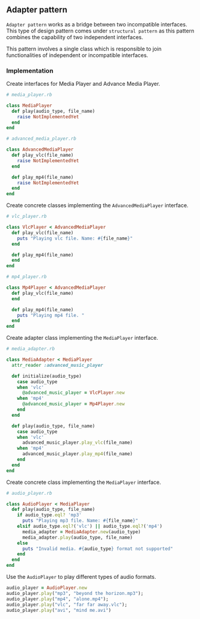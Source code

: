 ## Adapter pattern

`Adapter pattern` works as a bridge between two incompatible interfaces. This type of design pattern comes under `structural pattern` as this pattern combines the capability of two independent interfaces.

This pattern involves a single class which is responsible to join functionalities of independent or incompatible interfaces.

### Implementation

Create interfaces for Media Player and Advance Media Player.

```ruby
# media_player.rb

class MediaPlayer
  def play(audio_type, file_name)
    raise NotImplementedYet
  end
end
```

```ruby
# advanced_media_player.rb

class AdvancedMediaPlayer
  def play_vlc(file_name)
    raise NotImplementedYet
  end

  def play_mp4(file_name)
    raise NotImplementedYet
  end
end
```

Create concrete classes implementing the `AdvancedMediaPlayer` interface.

```ruby
# vlc_player.rb

class VlcPlayer < AdvancedMediaPlayer
  def play_vlc(file_name)
    puts "Playing vlc file. Name: #{file_name}"
  end

  def play_mp4(file_name)
  end
end
```

```ruby
# mp4_player.rb

class Mp4Player < AdvancedMediaPlayer
  def play_vlc(file_name)
  end

  def play_mp4(file_name)
    puts "Playing mp4 file. "
  end
end
```

Create adapter class implementing the `MediaPlayer` interface.

```ruby
# media_adapter.rb

class MediaAdapter < MediaPlayer
  attr_reader :advanced_music_player

  def initialize(audio_type)
    case audio_type
    when 'vlc'
      @advanced_music_player = VlcPlayer.new
    when 'mp4'
      @advanced_music_player = Mp4Player.new
    end
  end

  def play(audio_type, file_name)
    case audio_type
    when 'vlc'
      advanced_music_player.play_vlc(file_name)
    when 'mp4'
      advanced_music_player.play_mp4(file_name)
    end
  end
end
```

Create concrete class implementing the `MediaPlayer` interface.

```ruby
# audio_player.rb

class AudioPlayer < MediaPlayer
  def play(audio_type, file_name)
    if audio_type.eql? 'mp3'
      puts "Playing mp3 file. Name: #{file_name}"
    elsif audio_type.eql?('vlc') || audio_type.eql?('mp4')
      media_adapter = MediaAdapter.new(audio_type)
      media_adapter.play(audio_type, file_name)
    else
      puts "Invalid media. #{audio_type} format not supported"
    end
  end
end
```

Use the `AudioPlayer` to play different types of audio formats.

```ruby
audio_player = AudioPlayer.new
audio_player.play("mp3", "beyond the horizon.mp3");
audio_player.play("mp4", "alone.mp4");
audio_player.play("vlc", "far far away.vlc");
audio_player.play("avi", "mind me.avi")
```
